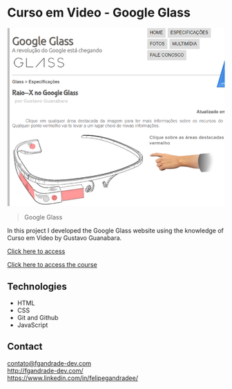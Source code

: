 # Curso em Video - Google Glass

![preview](./.github/preview.png)

> Google Glass

In this project I developed the Google Glass website using the knowledge of Curso em Video by Gustavo Guanabara.

[Click here to access](https://fgandrade-dev-proj01.link/)

[Click here to access the course](https://www.cursoemvideo.com/curso/html5/)

## Technologies

- HTML
- CSS
- Git and Github
- JavaScript

## Contact

contato@fgandrade-dev.com <br/>
http://fgandrade-dev.com/ <br/>
https://www.linkedin.com/in/felipegandradee/